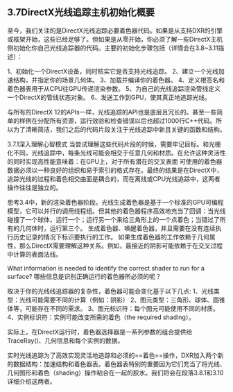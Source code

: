 ## 3.7DirectX光线追踪主机初始化概要
至今，我们关注的是DirectX光线追踪必要着色器代码。如果是从支持DXR的引擎或框架开始，这些已经足够了。但如果是从零开始，你必须了解一些DirectX主机侧初始化你自己光线追踪器的代码。主要的初始化步骤包括（详情会在3.8~3.11描述）：

1、初始化一个DirectX设备，同时核实它是否支持光线追踪。
2、建立一个光线加速结构，并指定你的场景几何体。
3、加载并编译你的着色器。
4、定义根签名和着色器表用于从CPU往GPU传递渲染参数。
5、为自己的光线追踪渲染管线定义一个DirectX的管线状态对象。
6、发送工作到GPU，使其真正地追踪光线。

与所有的DirectX 12的APIs一样，光线追踪的API也是底层且冗长的。甚至一些简单的样例在分配所有资源，运行效验和检查错误以后也超过1000行C++代码。所以为了清晰简洁，我们之后的代码片段关注于光线追踪中新且关键的函数和结构。

3.7.1深入理解心智模式
当尝试理解这些代码片段的时候，需要牢记目标。和光栅化不同，光线追踪中，每条光线可能会相交于任意几何和材质。在允许这种灵活性的同时实现高性能意味着：在GPU上，对于所有潜在的交叉表面 可使用的着色器数据必须以一种良好的组织和易于索引的格式存在。最终的结果是在DirectX中，追踪光线的过程和着色相交曲面是耦合的，而在离线或CPU光线追踪中，这两者操作往往是独立的。

思考3.4中，新的渲染着色器阶段。光线生成着色器是基于一个标准的GPU可编程模型，它可以并行的调用线程组。但其他的着色器程序高效地充当了回调：当光线碰撞了一个球体，运行一个；运行另一个来给三角形上的一个点着色；当错过了所有的几何体时，运行第三个。
生成着色器、唤醒着色器，并且需要在没有连续执行历史记录的情况下标识要执行的工作。
如果生成着色器的工作依赖于几何属性，那么DirectX需要理解这种关系。例如，最接近的阴影可能依赖于在交叉过程中计算的表面法线。

What information is needed to identify the correct shader to run for a surface?
哪些信息是识别正确运行的着色器所必须的呢？

取决于你的光线线追踪器的复杂性，着色器可能会变化基于以下几点:
1、光线类型：光线可能需要不同的计算（例如：阴影）
2、图元类型：三角形、球体、圆锥体等，可能存在不同的需求。
3、图元标识符：每个图元可能使用不同的材质。
4、实例标识符：实例可能改变所需的着色（the required shading）。

实际上，在DirectX运行时，着色器选择器是一系列参数的组合提供给TraceRay()、几何信息和每个实例的数据。

实时光线追踪为了高效实现灵活地追踪和必须的==着色==操作，DXR加入两个新的数据结构：加速结构和着色器表。着色器表特别的重要因为它们充当了将光线、几何图形和着色（shading）操作粘合在一起的胶水。我们将会在段落3.8.1和3.10详细介绍这两者。